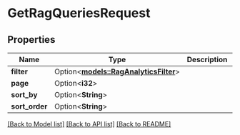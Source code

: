 # GetRagQueriesRequest

## Properties

Name | Type | Description | Notes
------------ | ------------- | ------------- | -------------
**filter** | Option<[**models::RagAnalyticsFilter**](RAGAnalyticsFilter.md)> |  | [optional]
**page** | Option<**i32**> |  | [optional]
**sort_by** | Option<**String**> |  | [optional]
**sort_order** | Option<**String**> |  | [optional]

[[Back to Model list]](../README.md#documentation-for-models) [[Back to API list]](../README.md#documentation-for-api-endpoints) [[Back to README]](../README.md)


